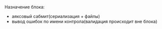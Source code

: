 Назначение блока:
- аяксовый сабмит(сериализация + файлы)
- вывод ошибок по имени контрола(валидация происходит вне блока)
